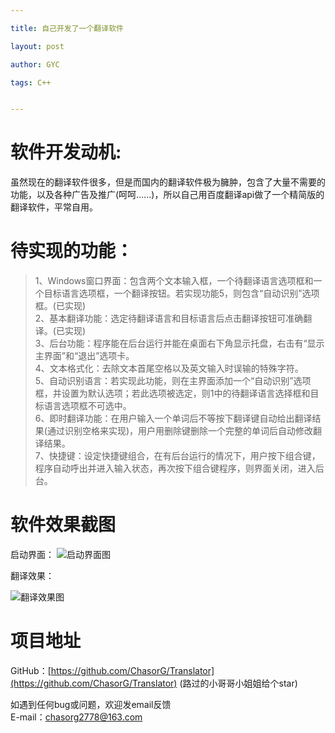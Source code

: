 ```yaml
---

title: 自己开发了一个翻译软件

layout: post

author: GYC

tags: C++


---
```


# 软件开发动机:
虽然现在的翻译软件很多，但是而国内的翻译软件极为臃肿，包含了大量不需要的功能，以及各种广告及推广(呵呵……)，所以自己用百度翻译api做了一个精简版的翻译软件，平常自用。

# 待实现的功能：

> 1、Windows窗口界面：包含两个文本输入框，一个待翻译语言选项框和一个目标语言选项框，一个翻译按钮。若实现功能5，则包含“自动识别”选项框。(已实现)    
> 2、基本翻译功能：选定待翻译语言和目标语言后点击翻译按钮可准确翻译。(已实现)    
> 3、后台功能：程序能在后台运行并能在桌面右下角显示托盘，右击有“显示主界面”和“退出”选项卡。    
> 4、文本格式化：去除文本首尾空格以及英文输入时误输的特殊字符。    
> 5、自动识别语言：若实现此功能，则在主界面添加一个“自动识别”选项框，并设置为默认选项；若此选项被选定，则1中的待翻译语言选择框和目标语言选项框不可选中。    
> 6、即时翻译功能：在用户输入一个单词后不等按下翻译键自动给出翻译结果(通过识别空格来实现)，用户用删除键删除一个完整的单词后自动修改翻译结果。    
> 7、快捷键：设定快捷键组合，在有后台运行的情况下，用户按下组合键，程序自动呼出并进入输入状态，再次按下组合键程序，则界面关闭，进入后台。   


# 软件效果截图

启动界面：
![启动界面图](https://raw.githubusercontent.com/ChasorG/ChasorG.github.io/master/_posts/180814/pic1.png)

翻译效果：

![翻译效果图](https://raw.githubusercontent.com/ChasorG/ChasorG.github.io/master/_posts/180814/pic2.png)

# 项目地址

GitHub：[https://github.com/ChasorG/Translator](https://github.com/ChasorG/Translator)
(路过的小哥哥小姐姐给个star)

如遇到任何bug或问题，欢迎发email反馈    
E-mail：chasorg2778@163.com
